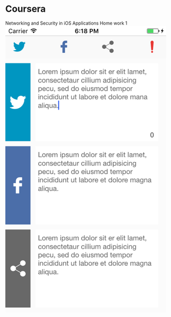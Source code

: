 # Coursera
Networking and Security in iOS Applications
Home work 1
![Screenshot homework](https://github.com/AlissonEnz/Coursera/blob/master/img.png)
